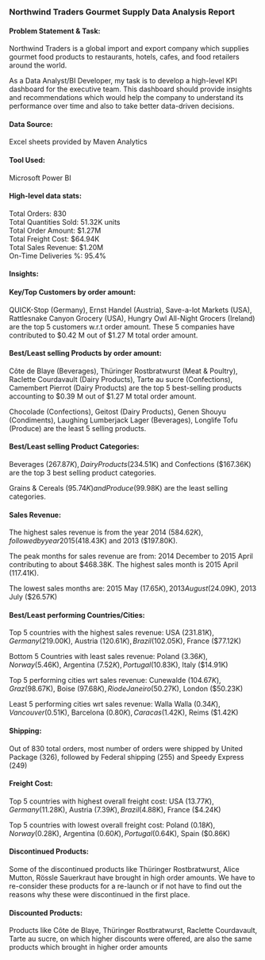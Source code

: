### Northwind Traders Gourmet Supply Data Analysis Report

#### Problem Statement & Task: 

Northwind Traders is a global import and export company which supplies gourmet food products to restaurants, hotels, cafes, and food retailers around the world. 

As a Data Analyst/BI Developer, my task is to develop a high-level KPI dashboard for the executive team. This dashboard should provide insights and recommendations which would help the company to understand its performance over time and also to take better data-driven decisions.

#### Data Source: 

Excel sheets provided by Maven Analytics

#### Tool Used:

Microsoft Power BI

#### High-level data stats: 

Total Orders: 830  
Total Quantities Sold: 51.32K units  
Total Order Amount: $1.27M  
Total Freight Cost: $64.94K  
Total Sales Revenue: $1.20M  
On-Time Deliveries %: 95.4%  

#### Insights:

#### Key/Top Customers by order amount: 

QUICK-Stop (Germany), Ernst Handel (Austria), Save-a-lot Markets (USA), Rattlesnake Canyon Grocery (USA), Hungry Owl All-Night Grocers (Ireland) are the top 5 customers w.r.t order amount. These 5 companies have contributed to $0.42 M out of $1.27 M total order amount.

#### Best/Least selling Products by order amount: 

Côte de Blaye (Beverages), Thüringer Rostbratwurst (Meat & Poultry), Raclette Courdavault (Dairy Products), Tarte au sucre (Confections), Camembert Pierrot (Dairy Products) are the top 5 best-selling products accounting to $0.39 M out of $1.27 M total order amount.

Chocolade (Confections), Geitost (Dairy Products), Genen Shouyu (Condiments), Laughing Lumberjack Lager (Beverages), Longlife Tofu (Produce) are the least 5 selling products.

#### Best/Least selling Product Categories:

Beverages ($267.87K), Dairy Products ($234.51K) and Confections ($167.36K) are the top 3 best selling product categories.

Grains & Cereals ($95.74K) and Produce ($99.98K) are the least selling categories.

#### Sales Revenue:

The highest sales revenue is from the year 2014 ($584.62K), followed by year 2015 ($418.43K) and 2013 ($197.80K).

The peak months for sales revenue are from: 2014 December to 2015 April contributing to about $468.38K. The highest sales month is 2015 April (117.41K).

The lowest sales months are: 2015 May ($17.65K), 2013 August ($24.09K), 2013 July ($26.57K)

#### Best/Least performing Countries/Cities: 

Top 5 countries with the highest sales revenue: USA ($231.81K), Germany ($219.00K), Austria ($120.61K), Brazil ($102.05K), France ($77.12K)

Bottom 5 Countries with least sales revenue: Poland ($3.36K), Norway ($5.46K), Argentina ($7.52K), Portugal ($10.83K), Italy ($14.91K)

Top 5 performing cities wrt sales revenue: Cunewalde ($104.67K), Graz ($98.67K), Boise ($97.68K), Rio de Janeiro ($50.27K), London ($50.23K)

Least 5 performing cities wrt sales revenue: Walla Walla ($0.34K), Vancouver ($0.51K), Barcelona ($0.80K), Caracas ($1.42K), Reims ($1.42K)

#### Shipping:

Out of 830 total orders, most number of orders were shipped by United Package (326), followed by Federal shipping (255) and Speedy Express (249)

#### Freight Cost: 

Top 5 countries with highest overall freight cost: USA ($13.77K), Germany ($11.28K), Austria ($7.39K), Brazil ($4.88K), France ($4.24K)

Top 5 countries with lowest overall freight cost: Poland ($0.18K), Norway ($0.28K), Argentina ($0.60K), Portugal ($0.64K), Spain ($0.86K)

#### Discontinued Products:

Some of the discontinued products like Thüringer Rostbratwurst, Alice Mutton, Rössle Sauerkraut have brought in high order amounts. We have to re-consider these products for a re-launch or if not have to find out the reasons why these were discontinued in the first place.

#### Discounted Products:

Products like Côte de Blaye, Thüringer Rostbratwurst, Raclette Courdavault, Tarte au sucre, on which higher discounts were offered, are also the same products which brought in higher order amounts
